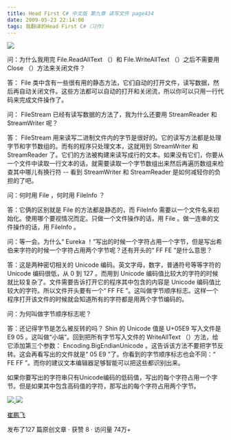 ```yaml
---
title: Head First C# 中文版 第九章 读写文件 page434
date: 2009-05-23 22:14:00
tags: 我翻译的Head First C#（习作）
---
```

![](https://p-blog.csdn.net/images/p_blog_csdn_net/cuipengfei1/EntryImages/20090325/2009-03-25_13-04-01.jpg)

问：为什么我用完  File.ReadAllText  （）和  File.WriteAllText  （）之后不需要用  Close
（）方法来关闭文件？

  

答：  File
类中含有一些很有用的静态方法，它们自动的打开文件，读写数据，然后再自动关闭文件。这些方法都可以自动的打开和关闭流，所以你可以只用一行代码来完成文件操作了。

  

问：  FileStream  已经有读写数据的方法了，我为什么还要用  StreamReader  和  StreamWriter  呢？

  

答：  FileStream  用来读写二进制文件内的字节是很好的。它的读写方法都是处理字节和字节数组的。而有的程序只处理文本，这就用到
StreamWriter  和  StreamReader
了。它们的方法被构建来读写成行的文本。如果没有它们，你要从一个文件中读取一行文本的话，就需要读取一个字节数组出来然后再遍历数组来检查其中哪儿有换行符
\--  看到  StreamWriter  和  StreamReader  是如何减轻你的负担的了吧。

  

问：何时用  File  ，何时用  FileInfo  ？

  

答：它俩的区别就是  File  的方法都是静态的，而  FileInfo  需要以一个文件名来初始化。使用哪个要视情况而定。只做一个文件操作的话，用
File  。做一连串的文件操作的话，用  FileInfo  。

  

问：等一会。为什么“  Eureka  ！”写出的时候一个字符占用一个字节，但是写出希伯来字符的时候一个字符占用两个字节呢？还有开头的“  FF FE
”是什么意思？

  

答：这是两种密切相关的  Unicode  编码。英文字母，数字，普通符号等等字符的  Unicode  编码很低，从  0  到  127  。而用到
Unicode  编码值比较大的字符的时候就比较复杂了。文件需要告诉打开它的程序其中包含的内容是  Unicode
编码值比较大的字符。所以文件开头要有一个“  FF FE  ”。这叫做字节顺序标志。这样一个程序打开该文件的时候就会知道所有的字符都是用两个字节编码的。

  

问：为何叫做字节顺序标志呢？

  

答：还记得字节是怎么被反转的吗？  Shin  的  Unicode  值是  U+05E9  写入文件是  E9 05
。这叫做“小端”。回到把所有字节写入文件的  WriteAllText  （）方法，给它添加第三个参数：
Encoding.BigEndianUnicode  。这告诉该方法不要把字节反转。这会再看写出的文件就是“  05 E9
”了。你看到的字节顺序标志也会不同：“  FE FF  ”。而你的建议文本编辑器足够智能可以把这些都识别出来。

  

如果你要写出的字符串只有Unicode编码的低码值，写出的每个字符占用一个字节。但是如果其中包含高码值的字符，那写出的每个字符占用两个字节。



[ ![](https://profile.csdnimg.cn/5/2/5/3_cuipengfei1)
![](https://g.csdnimg.cn/static/user-reg-year/1x/11.png)
](https://blog.csdn.net/cuipengfei1)

[ 崔鹏飞 ](https://blog.csdn.net/cuipengfei1)

发布了127 篇原创文章  ·  获赞 8  ·  访问量 74万+

